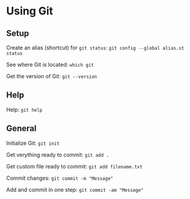 Using Git
===============

Setup
-----------

Create an alias (shortcut) for `git status`:
`git config --global alias.st status`

See where Git is located:
`which git`

Get the version of Git:
`git --version`

Help
-----------

Help:
`git help`


General
-----------

Initialize Git:
`git init`

Get verything ready to commit:
`git add .`

Get custom file ready to commit:
`git add filename.txt`

Commit changes:
`git commit -m "Message"`

Add and commit in one step:
`git commit -am "Message"`